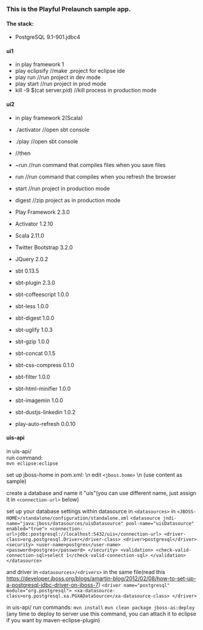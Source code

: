 ### This is the Playful Prelaunch sample app.

#### The stack:
- PostgreSQL 9.1-901.jdbc4

#### ui1
- in play framework 1
- play eclipsify //make .project for eclipse ide
- play run //run project in dev mode
- play start //run project in prod mode
- kill -9 $(cat server.pid) //kill process in production mode

#### ui2
- in play framework 2(Scala)
- ./activator //open sbt console
- ./play //open sbt console
- //then
- ~run //run command that compiles files when you save files
- run //run command that compiles when you refresh the browser
- start //run project in production mode
- digest //zip project as in production mode

- Play Framework 2.3.0
- Activator 1.2.10
- Scala 2.11.0
- Twitter Bootstrap 3.2.0
- JQuery 2.0.2
- sbt 0.13.5
- sbt-plugin 2.3.0
- sbt-coffeescript 1.0.0
- sbt-less 1.0.0
- sbt-digest 1.0.0
- sbt-uglify 1.0.3
- sbt-gzip 1.0.0
- sbt-concat 0.1.5
- sbt-css-compress 0.1.0
- sbt-filter 1.0.0
- sbt-html-minifier 1.0.0
- sbt-imagemin 1.0.0
- sbt-dustjs-linkedin 1.0.2
- play-auto-refresh 0.0.10


#### uis-api
in uis-api/ <br/>
run command: <br/>
 `mvn eclipse:eclipse` <br/>

set up jboss-home in pom.xml: \n
edit `<jboss.home>` \n
(use content as sample)

create a database and name it "uis"(you can use different name, just assign it in `<connection-url>` below)

set up your database settings within datasource in `<datasources>` in `<JBOSS-HOME>/standalone/configuration/standalone.xml`
`<datasource jndi-name="java:jboss/datasources/uisDatasource" pool-name="uisDatasource" enabled="true">
    <connection-url>jdbc:postgresql://localhost:5432/uis</connection-url>
    <driver-class>org.postgresql.Driver</driver-class>
    <driver>postgresql</driver>
    <security>
        <user-name>postgres</user-name>
        <password>postgres</password>
    </security>
    <validation>
        <check-valid-connection-sql>select 1</check-valid-connection-sql>
    </validation>
</datasource>`


and driver in `<datasources>/<drivers>` in the same file(read this https://developer.jboss.org/blogs/amartin-blog/2012/02/08/how-to-set-up-a-postgresql-jdbc-driver-on-jboss-7)
`<driver name="postgresql" module="org.postgresql">
    <xa-datasource-class>org.postgresql.xa.PGXADataSource</xa-datasource-class>
</driver>`


in uis-api/
run commands:
`mvn install`
`mvn clean package jboss-as:deploy`
(any time to deploy to server use this command, you can attach it to eclipse if you want by maven-eclipse-plugin)